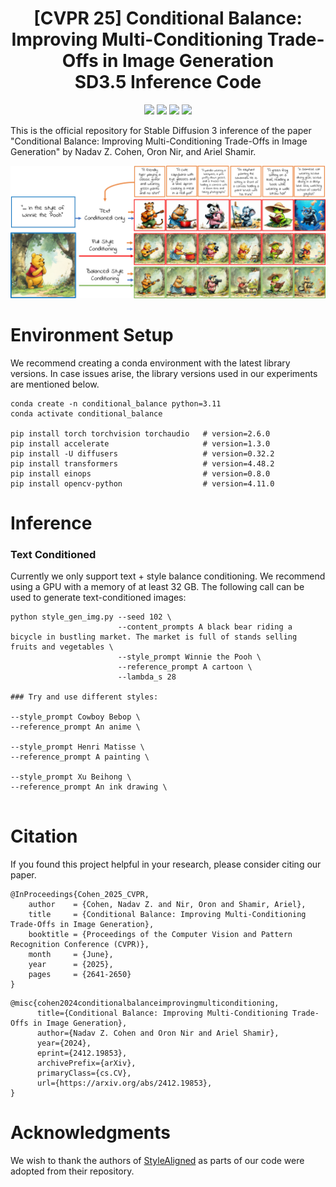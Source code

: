 <h1 align="center">
  [CVPR 25] Conditional Balance:  <br>
  Improving Multi-Conditioning Trade-Offs in Image Generation <br>
  SD3.5 Inference Code
</h1>

<p align='center'>
<a href="https://nadavc220.github.io/conditional-balance.github.io/"><img src="https://img.shields.io/static/v1?label=Project&message=Website&color=blue"></a>
<a href="https://www.youtube.com/watch?v=WNRcC-fLXq8"><img src="https://img.shields.io/static/v1?label=YouTube&message=Video&color=orange"></a>
<a href="https://arxiv.org/abs/2412.19853"><img src="https://img.shields.io/badge/arXiv-2412.19853-b31b1b.svg"></a>
<a href="https://pytorch.org/"><img src="https://img.shields.io/badge/PyTorch->=2.4.1-Red?logo=pytorch"></a>
</p>


This is the official repository for Stable Diffusion 3 inference of the paper "Conditional Balance: Improving Multi-Conditioning Trade-Offs in Image Generation" by Nadav Z. Cohen, Oron Nir, and Ariel Shamir.

![teaser](assets/sd35_teaser.jpg)


# Environment Setup
We recommend creating a conda environment with the latest library versions. In case issues arise, the library versions used in our experiments are mentioned below.
```
conda create -n conditional_balance python=3.11
conda activate conditional_balance

pip install torch torchvision torchaudio   # version=2.6.0
pip install accelerate                     # version=1.3.0
pip install -U diffusers                   # version=0.32.2
pip install transformers                   # version=4.48.2
pip install einops                         # version=0.8.0
pip install opencv-python                  # version=4.11.0
```

# Inference

### Text Conditioned
Currently we only support text + style balance conditioning. We recommend using a GPU with a memory of at least 32 GB.
The following call can be used to generate text-conditioned images:
```
python style_gen_img.py --seed 102 \
                        --content_prompts A black bear riding a bicycle in bustling market. The market is full of stands selling fruits and vegetables \
                        --style_prompt Winnie the Pooh \
                        --reference_prompt A cartoon \
                        --lambda_s 28

### Try and use different styles:

--style_prompt Cowboy Bebop \
--reference_prompt An anime \

--style_prompt Henri Matisse \
--reference_prompt A painting \

--style_prompt Xu Beihong \
--reference_prompt An ink drawing \


```





# Citation
If you found this project helpful in your research, please consider citing our paper.
```
@InProceedings{Cohen_2025_CVPR,
    author    = {Cohen, Nadav Z. and Nir, Oron and Shamir, Ariel},
    title     = {Conditional Balance: Improving Multi-Conditioning Trade-Offs in Image Generation},
    booktitle = {Proceedings of the Computer Vision and Pattern Recognition Conference (CVPR)},
    month     = {June},
    year      = {2025},
    pages     = {2641-2650}
}
```
```
@misc{cohen2024conditionalbalanceimprovingmulticonditioning,
      title={Conditional Balance: Improving Multi-Conditioning Trade-Offs in Image Generation}, 
      author={Nadav Z. Cohen and Oron Nir and Ariel Shamir},
      year={2024},
      eprint={2412.19853},
      archivePrefix={arXiv},
      primaryClass={cs.CV},
      url={https://arxiv.org/abs/2412.19853}, 
}
```

# Acknowledgments
We wish to thank the authors of [StyleAligned](https://github.com/google/style-aligned) as parts of our code were adopted from their repository.
